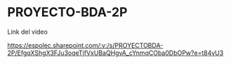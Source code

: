 # PROYECTO-BDA-2P

Link del video 

https://espolec.sharepoint.com/:v:/s/PROYECTOBDA-2P/EfgqXShgX3FJu3oqeTjfVxUBaQHgvA_cYnmqCOba0DbOPw?e=t84vU3
